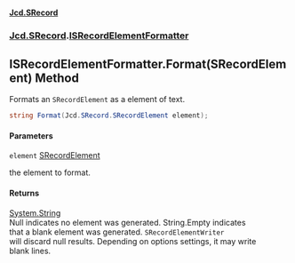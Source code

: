 #### [Jcd.SRecord](index.md 'index')
### [Jcd.SRecord](Jcd.SRecord.md 'Jcd.SRecord').[ISRecordElementFormatter](Jcd.SRecord.ISRecordElementFormatter.md 'Jcd.SRecord.ISRecordElementFormatter')

## ISRecordElementFormatter.Format(SRecordElement) Method

Formats an `SRecordElement` as a element of text.

```csharp
string Format(Jcd.SRecord.SRecordElement element);
```
#### Parameters

<a name='Jcd.SRecord.ISRecordElementFormatter.Format(Jcd.SRecord.SRecordElement).element'></a>

`element` [SRecordElement](Jcd.SRecord.SRecordElement.md 'Jcd.SRecord.SRecordElement')

the element to format.

#### Returns
[System.String](https://docs.microsoft.com/en-us/dotnet/api/System.String 'System.String')  
Null indicates no element was generated. String.Empty indicates  
that a blank element was generated. `SRecordElementWriter`  
will discard null results. Depending on options settings, it may write  
blank lines.